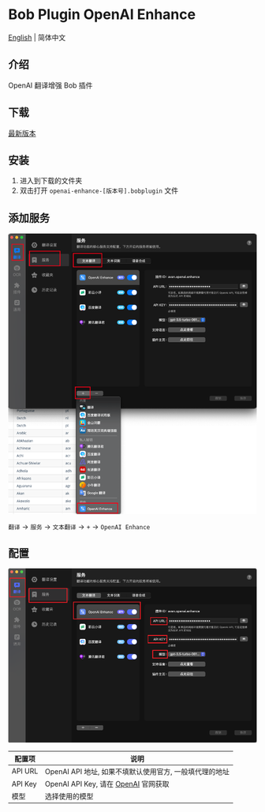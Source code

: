 # Bob Plugin OpenAI Enhance

[English](./README.md) | 简体中文

## 介绍

OpenAI 翻译增强 Bob 插件

## 下载

[最新版本](https://github.com/Layouwen/bob-plugin-openai-enhance/releases/download/v0.0.3-alpha.7/openai-enhance-0.0.3-alpha.7.bobplugin)

## 安装

1. 进入到下载的文件夹
2. 双击打开 `openai-enhance-[版本号].bobplugin` 文件

## 添加服务

![使用](/assets/img02.png)

`翻译` -> `服务` -> `文本翻译` -> `+` -> `OpenAI Enhance`

## 配置

![使用](./assets/img01.png)

| 配置项  | 说明                                                             |
| ------- | ---------------------------------------------------------------- |
| API URL | OpenAI API 地址, 如果不填默认使用官方, 一般填代理的地址          |
| API Key | OpenAI API Key, 请在 [OpenAI](https://beta.openai.com/) 官网获取 |
| 模型    | 选择使用的模型                                                   |
